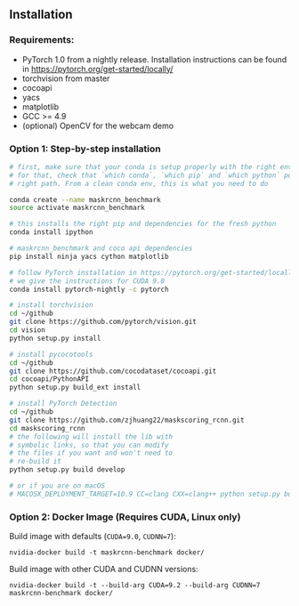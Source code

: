 ## Installation

### Requirements:
- PyTorch 1.0 from a nightly release. Installation instructions can be found in https://pytorch.org/get-started/locally/
- torchvision from master
- cocoapi
- yacs
- matplotlib
- GCC >= 4.9
- (optional) OpenCV for the webcam demo


### Option 1: Step-by-step installation

```bash
# first, make sure that your conda is setup properly with the right environment
# for that, check that `which conda`, `which pip` and `which python` points to the
# right path. From a clean conda env, this is what you need to do

conda create --name maskrcnn_benchmark
source activate maskrcnn_benchmark

# this installs the right pip and dependencies for the fresh python
conda install ipython

# maskrcnn_benchmark and coco api dependencies
pip install ninja yacs cython matplotlib

# follow PyTorch installation in https://pytorch.org/get-started/locally/
# we give the instructions for CUDA 9.0
conda install pytorch-nightly -c pytorch

# install torchvision
cd ~/github
git clone https://github.com/pytorch/vision.git
cd vision
python setup.py install

# install pycocotools
cd ~/github
git clone https://github.com/cocodataset/cocoapi.git
cd cocoapi/PythonAPI
python setup.py build_ext install

# install PyTorch Detection
cd ~/github
git clone https://github.com/zjhuang22/maskscoring_rcnn.git
cd maskscoring_rcnn
# the following will install the lib with
# symbolic links, so that you can modify
# the files if you want and won't need to
# re-build it
python setup.py build develop

# or if you are on macOS
# MACOSX_DEPLOYMENT_TARGET=10.9 CC=clang CXX=clang++ python setup.py build develop
```

### Option 2: Docker Image (Requires CUDA, Linux only)

Build image with defaults (`CUDA=9.0`, `CUDNN=7`):

    nvidia-docker build -t maskrcnn-benchmark docker/
    
Build image with other CUDA and CUDNN versions:

    nvidia-docker build -t --build-arg CUDA=9.2 --build-arg CUDNN=7 maskrcnn-benchmark docker/ 
